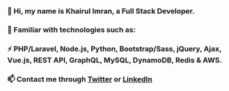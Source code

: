 ### 👋 Hi, my name is Khairul Imran, a Full Stack Developer.
### 🔭 Familiar with technologies such as:
### ⚡ PHP/Laravel, Node.js, Python, Bootstrap/Sass, jQuery, Ajax, Vue.js, REST API, GraphQL, MySQL, DynamoDB, Redis & AWS.
### 📫 Contact me through <a href="https://www.twitter.com/khairulimran_" target="_blank">Twitter</a> or <a href="https://www.linkedin.com/in/khairulimran99" target="_blank">LinkedIn</a>

<!--
**kaiimran/kaiimran** is a ✨ _special_ ✨ repository because its `README.md` (this file) appears on your GitHub profile.

Here are some ideas to get you started:

- 🔭 I’m currently working on ...
- 🌱 I’m currently learning ...
- 👯 I’m looking to collaborate on ...
- 🤔 I’m looking for help with ...
- 💬 Ask me about ...
- 📫 How to reach me: ...
- 😄 Pronouns: ...
- ⚡ Fun fact: ...
-->
